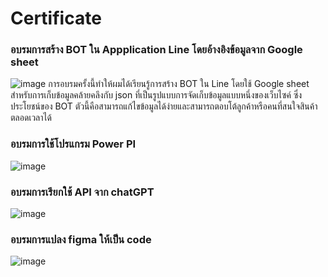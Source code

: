 # Certificate
### อบรมการสร้าง BOT ใน Appplication Line โดยอ้างอิงข้อมูลจาก Google sheet
![image](https://github.com/user-attachments/assets/34184dbe-f2aa-4742-a020-d302ecf0580d)
การอบรมครั้งนี้ทำให้ผมได้เรียนรู้การสร้าง BOT ใน Line โดยใช้ Google sheet สำหรับการเก็บข้อมูลคล้ายคลึงกับ json ที่เป็นรูปแบบการจัดเก็บข้อมูลแบบหนึ่งของเว็บไซค์ ซึ่งประโยชน์ของ BOT ตัวนี้คือสามารถแก้ไขข้อมูลได้ง่ายและสามารถตอบโต้ลูกค้าหรือคนที่สนใจสินค้าตลอดเวลาได้
### อบรมการใช้โปรแกรม Power PI
![image](https://github.com/user-attachments/assets/7a5b28b3-091c-41fa-9929-d3f42fd611f7)
### อบรมการเรียกใช้ API จาก chatGPT
![image](https://github.com/user-attachments/assets/4cd813c1-049c-4af9-9f1c-e6fe5b1695cd)
### อบรมการแปลง figma ให้เป็น code
![image](https://github.com/user-attachments/assets/205010d0-ccb0-49cb-9eb5-45b1e293ce04)
